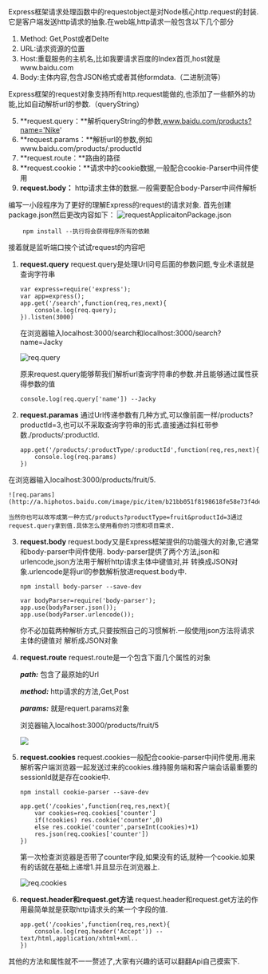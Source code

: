 ﻿

Express框架请求处理函数中的requestobject是对Node核心http.request的封装.它是客户端发送http请求的抽象.在web端,http请求一般包含以下几个部分

 1. Method: Get,Post或者Delte
 2. URL:请求资源的位置
 3. Host:重载服务的主机名,比如我要请求百度的Index首页,host就是www.baidu.com
 4. Body:主体内容,包含JSON格式或者其他formdata.（二进制流等）
 
Express框架的request对象支持所有http.request能做的,也添加了一些额外的功能,比如自动解析url的参数.（queryString）

 5. **request.query：**解析queryString的参数,www.baidu.com/products?name='Nike'
 6. **request.params：**解析url的参数,例如www.baidu.com/products/:productId
 7. **request.route：**路由的路径
 8. **request.cookie：**请求中的cookie数据,一般配合cookie-Parser中间件使用
 9. **request.body：** http请求主体的数据.一般需要配合body-Parser中间件解析
 
编写一小段程序为了更好的理解Express的request的请求对象.
首先创建package.json然后更改内容如下：
![requestApplicaitonPackage.json](http://f.hiphotos.baidu.com/image/pic/item/0d338744ebf81a4c5cb9e172d02a6059242da685.jpg)

        npm install --执行将会获得程序所有的依赖
接着就是监听端口挨个试试request的内容吧


 1. **request.query**
    request.query是处理Url问号后面的参数问题,专业术语就是查询字符串
        
        var express=require('express');
        var app=express();
        app.get('/search',function(req,res,next){
            console.log(req.query);
        }).listen(3000)

    在浏览器输入localhost:3000/search和localhost:3000/search?name=Jacky

    ![req.query](http://a.hiphotos.baidu.com/image/pic/item/a1ec08fa513d2697a9d906e652fbb2fb4316d807.jpg)

    原来request.query能够帮我们解析url查询字符串的参数.并且能够通过属性获得参数的值

        console.log(req.query['name']) --Jacky
 2. **request.paramas**
    通过Url传递参数有几种方式,可以像前面一样/products?productId=3,也可以不采取查询字符串的形式.直接通过斜杠带参数./products/:productId.

        app.get('/products/:productType/:productId',function(req,res,next){
            console.log(req.params)
        })
在浏览器输入localhost:3000/products/fruit/5.

    ![req.params](http://a.hiphotos.baidu.com/image/pic/item/b21bb051f8198618fe58e73f4ded2e738bd4e66a.jpg)

    当然你也可以改写成第一种方式/products?productType=fruit&productId=3通过request.query拿到值.具体怎么使用看你的习惯和项目需求.
 3. **request.body**
    request.body又是Express框架提供的功能强大的对象,它通常和body-parser中间件使用.
    body-parser提供了两个方法,json和urlencode,json方法用于解析http请求主体中键值对,并    转换成JSON对象.urlencode是将url的参数解析放进request.body中.

        npm install body-parser --save-dev
        
        var bodyParser=require('body-parser');
        app.use(bodyParser.json());
        app.use(bodyParser.urlencode());
        
    你不必加载两种解析方式,只要按照自己的习惯解析.一般使用json方法将请求主体的键值对    解析成JSON对象
 4. **request.route**
    request.route是一个包含下面几个属性的对象

    ***path:*** 包含了最原始的Url
    
    ***method:*** http请求的方法,Get,Post
    
    ***params:*** 就是requert.params对象 
    
    浏览器输入localhost:3000/products/fruit/5
    
    ![](http://g.hiphotos.baidu.com/image/pic/item/77094b36acaf2edd85f636528a1001e939019301.jpg)
 5. **request.cookies**
    request.cookies一般配合cookie-parser中间件使用.用来解析客户端浏览器一起发送过来的cookies.维持服务端和客户端会话最重要的sessionId就是存在cookie中.
    
        npm install cookie-parser --save-dev

        app.get('/cookies',function(req,res,next){
            var cookies=req.cookies['counter']
            if(!cookies) res.cookie('counter',0)
            else res.cookie('counter',parseInt(cookies)+1)
            res.json(req.cookies['counter'])
        })
    第一次检查浏览器是否带了counter字段,如果没有的话,就种一个cookie.如果有的话就在基础上递增1.并且显示在浏览器上.
    
    ![req.cookies](http://b.hiphotos.baidu.com/image/pic/item/f603918fa0ec08fa88ae761c5eee3d6d54fbdadb.jpg)
 6. **request.header和request.get方法**
    request.header和request.get方法的作用最简单就是获取http请求头的某一个字段的值.
        
        app.get('/cookies',function(req,res,next){
            console.log(req.header('Accept')) --text/html,application/xhtml+xml..
        })

其他的方法和属性就不一一赘述了,大家有兴趣的话可以翻翻Api自己摸索下.

 
    

 

